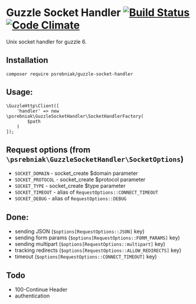 # Guzzle Socket Handler [![Build Status](https://travis-ci.org/psrebniak/guzzle-socket-handler.svg?branch=master)](https://travis-ci.org/psrebniak/guzzle-socket-handler)  [![Code Climate](https://codeclimate.com/github/psrebniak/guzzle-socket-handler/badges/gpa.svg)](https://codeclimate.com/github/psrebniak/guzzle-socket-handler)

Unix socket handler for guzzle 6. 

## Installation

`composer require psrebniak/guzzle-socket-handler`

## Usage: 
``` 
\GuzzleHttp\Client([
    'handler' => new \psrebniak\GuzzleSocketHandler\SocketHandlerFactory(
        $path
    )
]); 

```

## Request options (from `\psrebniak\GuzzleSocketHandler\SocketOptions`)

* `SOCKET_DOMAIN` - socket_create $domain parameter
* `SOCKET_PROTOCOL` - socket_create $protocol parameter
* `SOCKET_TYPE` - socket_create $type parameter
* `SOCKET_TIMEOUT` - alias of `RequestOptions::CONNECT_TIMEOUT`
* `SOCKET_DEBUG` - alias of `RequestOptions::DEBUG`

## Done:

* sending JSON (`$options[RequestOptions::JSON]` key)
* sending form params (`$options[RequestOptions::FORM_PARAMS]` key)
* sending multipart (`$options[RequestOptions::multipart]` key)
* tracking redirects (`$options[RequestOptions::ALLOW_REDIRECTS]` key)
* timeout (`$options[RequestOptions::CONNECT_TIMEOUT]` key)

## Todo

* 100-Continue Header
* authentication